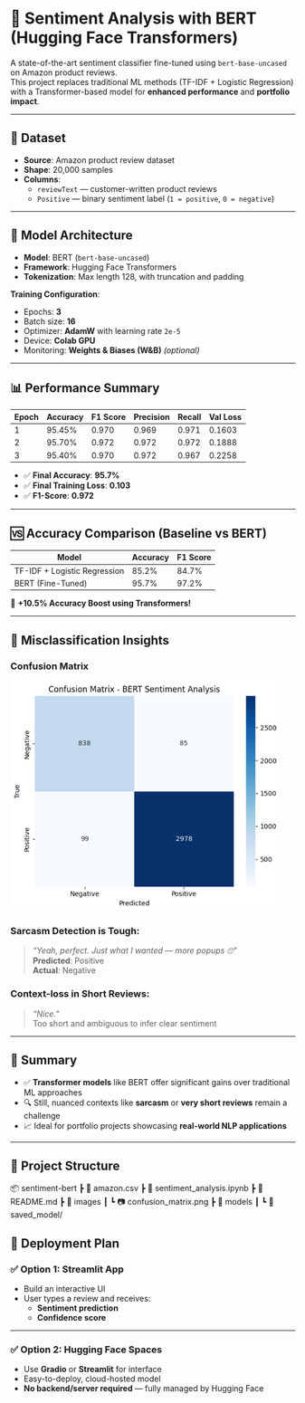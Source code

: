 # 🤖 Sentiment Analysis with BERT (Hugging Face Transformers)

A state-of-the-art sentiment classifier fine-tuned using `bert-base-uncased` on Amazon product reviews.  
This project replaces traditional ML methods (TF-IDF + Logistic Regression) with a Transformer-based model for **enhanced performance** and **portfolio impact**.

---

## 📁 Dataset

- **Source**: Amazon product review dataset  
- **Shape**: 20,000 samples  
- **Columns**:
  - `reviewText` — customer-written product reviews  
  - `Positive` — binary sentiment label (`1 = positive`, `0 = negative`)

---

## 🔧 Model Architecture

- **Model**: BERT (`bert-base-uncased`)  
- **Framework**: Hugging Face Transformers  
- **Tokenization**: Max length 128, with truncation and padding  

**Training Configuration**:
- Epochs: **3**
- Batch size: **16**
- Optimizer: **AdamW** with learning rate `2e-5`
- Device: **Colab GPU**
- Monitoring: **Weights & Biases (W&B)** *(optional)*

---

## 📊 Performance Summary

| Epoch | Accuracy | F1 Score | Precision | Recall | Val Loss |
|-------|----------|----------|-----------|--------|----------|
| 1     | 95.45%   | 0.970    | 0.969     | 0.971  | 0.1603   |
| 2     | 95.70%   | 0.972    | 0.972     | 0.972  | 0.1888   |
| 3     | 95.40%   | 0.970    | 0.972     | 0.967  | 0.2258   |

- ✅ **Final Accuracy**: **95.7%**
- ✅ **Final Training Loss**: **0.103**
- ✅ **F1-Score**: **0.972**

---

## 🆚 Accuracy Comparison (Baseline vs BERT)

| Model                        | Accuracy | F1 Score |
|-----------------------------|----------|----------|
| TF-IDF + Logistic Regression| 85.2%    | 84.7%    |
| BERT (Fine-Tuned)           | 95.7%    | 97.2%    |

🎯 **+10.5% Accuracy Boost using Transformers!**

---

## 🧠 Misclassification Insights

### Confusion Matrix

![Confusion Matrix](images/confusion_matrix.png)

### Sarcasm Detection is Tough:
> *“Yeah, perfect. Just what I wanted — more popups 🙄”*  
> **Predicted**: Positive  
> **Actual**: Negative

### Context-loss in Short Reviews:
> *“Nice.”*  
> Too short and ambiguous to infer clear sentiment

---

## 📌 Summary

- ✅ **Transformer models** like BERT offer significant gains over traditional ML approaches  
- 🔍 Still, nuanced contexts like **sarcasm** or **very short reviews** remain a challenge  
- 📈 Ideal for portfolio projects showcasing **real-world NLP applications**

---


## 📁 Project Structure


📦 sentiment-bert
 ┣ 📜 amazon.csv
 ┣ 📜 sentiment_analysis.ipynb
 ┣ 📜 README.md
 ┣ 📂 images
 ┃ ┗ 📷 confusion_matrix.png
 ┣ 📂 models
 ┃ ┗ 🤖 saved_model/




## 🚀 Deployment Plan

### ✅ Option 1: Streamlit App
- Build an interactive UI  
- User types a review and receives:
  - **Sentiment prediction**
  - **Confidence score**

---

### ✅ Option 2: Hugging Face Spaces
- Use **Gradio** or **Streamlit** for interface  
- Easy-to-deploy, cloud-hosted model  
- **No backend/server required** — fully managed by Hugging Face
